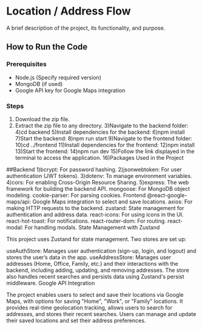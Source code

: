 # Location / Address Flow

A brief description of the project, its functionality, and purpose.

## How to Run the Code

### Prerequisites
- Node.js (Specify required version)
- MongoDB (if used)
- Google API key for Google Maps integration

### Steps
1. Download the zip file.
2. Extract the zip file to any directory.
3)Navigate to the backend folder:
4)cd backend
5)Install dependencies for the backend:
6)npm install
7)Start the backend:
8)npm run start
9)Navigate to the frontend folder:
10)cd ../frontend
11)Install dependencies for the frontend:
12)npm install
13)Start the frontend:
14)npm run dev
15)Follow the link displayed in the terminal to access the application.
16)Packages Used in the Project

##Backend
1)bcrypt: For password hashing.
2)jsonwebtoken: For user authentication (JWT tokens).
3)dotenv: To manage environment variables.
4)cors: For enabling Cross-Origin Resource Sharing.
5)express: The web framework for building the backend API.
mongoose: For MongoDB object modeling.
cookie-parser: For parsing cookies.
Frontend
@react-google-maps/api: Google Maps integration to select and save locations.
axios: For making HTTP requests to the backend.
zustand: State management for authentication and address data.
react-icons: For using icons in the UI.
react-hot-toast: For notifications.
react-router-dom: For routing.
react-modal: For handling modals.
State Management with Zustand

This project uses Zustand for state management. Two stores are set up:

useAuthStore: Manages user authentication (sign-up, login, and logout) and stores the user’s data in the app.
useAddressStore: Manages user addresses (Home, Office, Family, etc.) and their interactions with the backend, including adding, updating, and removing addresses. The store also handles recent searches and persists data using Zustand's persist middleware.
Google API Integration

The project enables users to select and save their locations via Google Maps, with options for saving "Home", "Work", or "Family" locations. It provides real-time geolocation tracking, allows users to search for addresses, and stores their recent searches. Users can manage and update their saved locations and set their address preferences.

